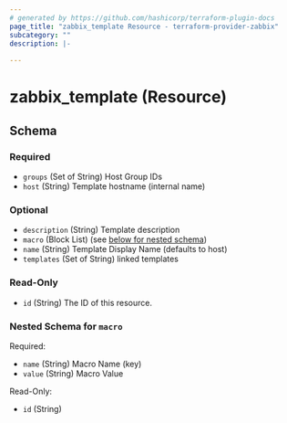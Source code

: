 ```yaml
---
# generated by https://github.com/hashicorp/terraform-plugin-docs
page_title: "zabbix_template Resource - terraform-provider-zabbix"
subcategory: ""
description: |-
  
---
```


# zabbix_template (Resource)





<!-- schema generated by tfplugindocs -->
## Schema

### Required

- `groups` (Set of String) Host Group IDs
- `host` (String) Template hostname (internal name)

### Optional

- `description` (String) Template description
- `macro` (Block List) (see [below for nested schema](#nestedblock--macro))
- `name` (String) Template Display Name (defaults to host)
- `templates` (Set of String) linked templates

### Read-Only

- `id` (String) The ID of this resource.

<a id="nestedblock--macro"></a>
### Nested Schema for `macro`

Required:

- `name` (String) Macro Name (key)
- `value` (String) Macro Value

Read-Only:

- `id` (String)
